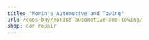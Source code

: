 ```yaml
---
title: "Morin's Automotive and Towing"
url: /coos-bay/morins-automotive-and-towing/
shop: car repair
---
```

